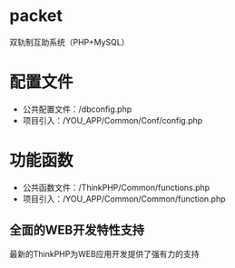 # packet
双轨制互助系统（PHP+MySQL）

# 配置文件

*  公共配置文件：/dbconfig.php
*  项目引入：/YOU_APP/Common/Conf/config.php

# 功能函数

*  公共函数文件：/ThinkPHP/Common/functions.php
*  项目引入：/YOU_APP/Common/Common/function.php


## 全面的WEB开发特性支持

最新的ThinkPHP为WEB应用开发提供了强有力的支持